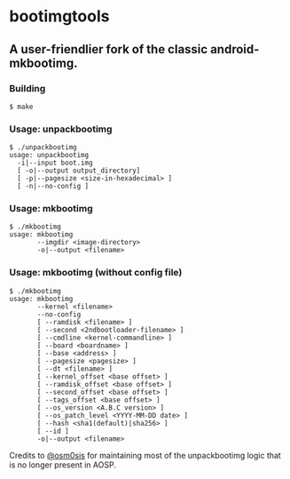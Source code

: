 bootimgtools
=============

## A user-friendlier fork of the classic android-mkbootimg.

### Building

``
$ make
``

### Usage: unpackbootimg

```
$ ./unpackbootimg
usage: unpackbootimg
  -i|--input boot.img
  [ -o|--output output_directory]
  [ -p|--pagesize <size-in-hexadecimal> ]
  [ -n|--no-config ]
```

### Usage: mkbootimg

```
$ ./mkbootimg
usage: mkbootimg
       --imgdir <image-directory>
       -o|--output <filename>
```

### Usage: mkbootimg (without config file)

```
$ ./mkbootimg
usage: mkbootimg
       --kernel <filename>
       --no-config
       [ --ramdisk <filename> ]
       [ --second <2ndbootloader-filename> ]
       [ --cmdline <kernel-commandline> ]
       [ --board <boardname> ]
       [ --base <address> ]
       [ --pagesize <pagesize> ]
       [ --dt <filename> ]
       [ --kernel_offset <base offset> ]
       [ --ramdisk_offset <base offset> ]
       [ --second_offset <base offset> ]
       [ --tags_offset <base offset> ]
       [ --os_version <A.B.C version> ]
       [ --os_patch_level <YYYY-MM-DD date> ]
       [ --hash <sha1(default)|sha256> ]
       [ --id ]
       -o|--output <filename>
```



Credits to [@osm0sis](https://github.com/osm0sis/mkbootimg) for maintaining
most of the unpackbootimg logic that is no longer present in AOSP.
